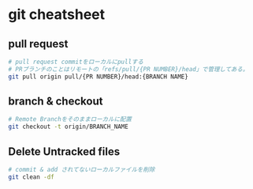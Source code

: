 # git cheatsheet

## pull request

```bash
# pull request commitをローカルにpullする
# PRブランチのことはリモートの「refs/pull/{PR NUMBER}/head」で管理してある。
git pull origin pull/{PR NUMBER}/head:{BRANCH NAME}
```


## branch & checkout

```bash
# Remote Branchをそのままローカルに配置
git checkout -t origin/BRANCH_NAME
```

## Delete Untracked files

```bash
# commit & add されてないローカルファイルを削除
git clean -df
```


